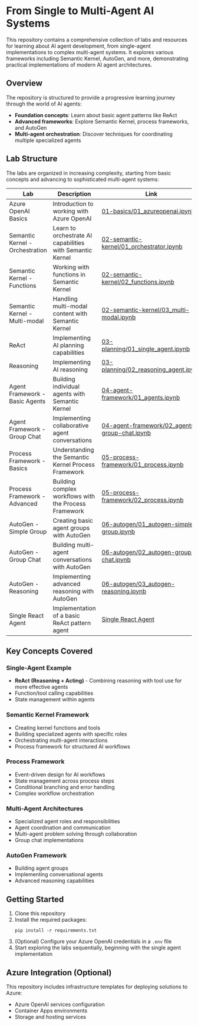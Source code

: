 # From Single to Multi-Agent AI Systems

This repository contains a comprehensive collection of labs and resources for learning about AI agent development, from single-agent implementations to complex multi-agent systems. It explores various frameworks including Semantic Kernel, AutoGen, and more, demonstrating practical implementations of modern AI agent architectures.

## Overview

The repository is structured to provide a progressive learning journey through the world of AI agents:

- **Foundation concepts**: Learn about basic agent patterns like ReAct
- **Advanced frameworks**: Explore Semantic Kernel, process frameworks, and AutoGen
- **Multi-agent orchestration**: Discover techniques for coordinating multiple specialized agents

## Lab Structure

The labs are organized in increasing complexity, starting from basic concepts and advancing to sophisticated multi-agent systems:

| Lab | Description | Link |
|-----|-------------|------|
| Azure OpenAI Basics | Introduction to working with Azure OpenAI | [01-basics/01_azureopenai.ipynb](labs/01-basics/01_azureopenai.ipynb) |
| Semantic Kernel - Orchestration | Learn to orchestrate AI capabilities with Semantic Kernel | [02-semantic-kernel/01_orchestrator.ipynb](labs/02-semantic-kernel/01_orchestrator.ipynb) |
| Semantic Kernel - Functions | Working with functions in Semantic Kernel | [02-semantic-kernel/02_functions.ipynb](labs/02-semantic-kernel/02_functions.ipynb) |
| Semantic Kernel - Multi-modal | Handling multi-modal content with Semantic Kernel | [02-semantic-kernel/03_multi-modal.ipynb](labs/02-semantic-kernel/03_multi-modal.ipynb) |
| ReAct | Implementing AI planning capabilities | [03-planning/01_single_agent.ipynb](labs/03-planning/01_single_agent.ipynb) |
| Reasoning | Implementing AI reasoning | [03-planning/02_reasoning_agent.ipynb](labs/03-planning/02_reasoning_agent.ipynb) |
| Agent Framework - Basic Agents | Building individual agents with Semantic Kernel | [04-agent-framework/01_agents.ipynb](labs/04-agent-framework/01_agents.ipynb) |
| Agent Framework - Group Chat | Implementing collaborative agent conversations | [04-agent-framework/02_agents-group-chat.ipynb](labs/04-agent-framework/02_agents-group-chat.ipynb) |
| Process Framework - Basics | Understanding the Semantic Kernel Process Framework | [05-process-framework/01_process.ipynb](labs/05-process-framework/01_process.ipynb) |
| Process Framework - Advanced | Building complex workflows with the Process Framework | [05-process-framework/02_process.ipynb](labs/05-process-framework/02_process.ipynb) |
| AutoGen - Simple Group | Creating basic agent groups with AutoGen | [06-autogen/01_autogen-simple-group.ipynb](labs/06-autogen/01_autogen-simple-group.ipynb) |
| AutoGen - Group Chat | Building multi-agent conversations with AutoGen | [06-autogen/02_autogen-group-chat.ipynb](labs/06-autogen/02_autogen-group-chat.ipynb) |
| AutoGen - Reasoning | Implementing advanced reasoning with AutoGen | [06-autogen/03_autogen-reasoning.ipynb](labs/06-autogen/03_autogen-reasoning.ipynb) |
| Single React Agent | Implementation of a basic ReAct pattern agent | [Single React Agent](labs/single_react_agent) |

## Key Concepts Covered

### Single-Agent Example

- **ReAct (Reasoning + Acting)** - Combining reasoning with tool use for more effective agents
- Function/tool calling capabilities
- State management within agents

### Semantic Kernel Framework

- Creating kernel functions and tools
- Building specialized agents with specific roles
- Orchestrating multi-agent interactions
- Process framework for structured AI workflows

### Process Framework

- Event-driven design for AI workflows
- State management across process steps
- Conditional branching and error handling
- Complex workflow orchestration

### Multi-Agent Architectures

- Specialized agent roles and responsibilities
- Agent coordination and communication
- Multi-agent problem solving through collaboration
- Group chat implementations

### AutoGen Framework

- Building agent groups
- Implementing conversational agents
- Advanced reasoning capabilities

## Getting Started

1. Clone this repository
2. Install the required packages:
   ```
   pip install -r requirements.txt
   ```
3. (Optional) Configure your Azure OpenAI credentials in a `.env` file
4. Start exploring the labs sequentially, beginning with the single agent implementation

## Azure Integration (Optional)

This repository includes infrastructure templates for deploying solutions to Azure:
- Azure OpenAI services configuration
- Container Apps environments
- Storage and hosting services